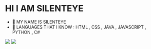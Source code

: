 # HI I AM SILENTEYE 

- 📄 MY NAME IS SILENTEYE
- 📄 LANGUAGES THAT I KNOW : HTML , CSS , JAVA , JAVASCRIPT , PYTHON , C# 

<img src="https://github-readme-stats.vercel.app/api?username=SilentEye280&&show_icons=true&title_color=ffffff&icon_color=bb2acf&text_color=daf7dc&bg_color=151515">

 <img src="https://img.shields.io/badge/<CODING>-<NOT CODING>-<GREEN>">

